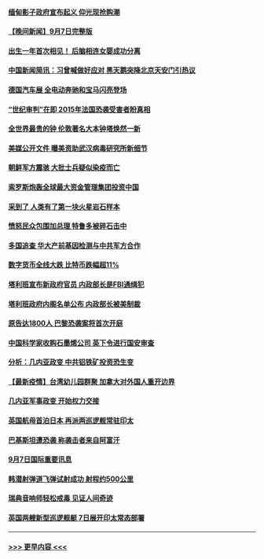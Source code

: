 #### [缅甸影子政府宣布起义 仰光现抢购潮](../pages/prog202/a103210512.md?t=09081301) 
#### [【晚间新闻】9月7日完整版](../pages/prog202/a103210668.md?t=09081301) 
#### [出生一年首次相见！ 后脑相连女婴成功分离](../pages/prog202/a103210138.md?t=09081301) 
#### [中国新闻简讯：习曾喊做好应对 黑天鹅突降北京天安门引热议](../pages/prog202/a103209423.md?t=09081301) 
#### [德国汽车展 全电动奔驰和宝马闪亮登场](../pages/prog202/a103210537.md?t=09081301) 
#### [“世纪审判”在即 2015年法国恐袭受害者盼真相](../pages/prog202/a103210533.md?t=09081301) 
#### [全世界最贵的钟 伦敦著名大本钟塔焕然一新](../pages/prog202/a103210516.md?t=09081301) 
#### [美媒公开文件 曝美资助武汉病毒研究所新细节](../pages/prog202/a103210139.md?t=09081301) 
#### [朝鲜军方震骇 大批士兵疑似染疫而亡](../pages/prog202/a103210076.md?t=09081301) 
#### [索罗斯炮轰全球最大资金管理集团投资中国](../pages/prog202/a103210500.md?t=09081301) 
#### [采到了 人类有了第一块火星岩石样本](../pages/prog202/a103210491.md?t=09081301) 
#### [愤怒民众包围加总理 特鲁多被碎石击中](../pages/prog202/a103210489.md?t=09081301) 
#### [多国追查 华大产前基因检测与中共军方合作](../pages/prog202/a103210481.md?t=09081301) 
#### [数字货币全线大跌 比特币跌幅超11%](../pages/prog202/a103210475.md?t=09081301) 
#### [塔利班宣布新政府官员 内政部长是FBI通缉犯](../pages/prog202/a103210451.md?t=09081301) 
#### [塔利班政府内阁名单公布 内政部长被美制裁](../pages/prog202/a103210341.md?t=09081301) 
#### [原告达1800人 巴黎恐袭案将首次开庭](../pages/prog202/a103210301.md?t=09081301) 
#### [中国科学家收购石墨烯公司 英下令进行国安审查](../pages/prog202/a103210232.md?t=09081301) 
#### [分析：几内亚政变 中共铝铁矿投资恐生变](../pages/prog202/a103210257.md?t=09081301) 
#### [【最新疫情】台湾幼儿园群聚 加拿大对外国人重开边界](../pages/prog202/a103210226.md?t=09081301) 
#### [几内亚军事政变 开始权力交接](../pages/prog202/a103210207.md?t=09081301) 
#### [英国航母首泊日本 再派两巡逻舰常驻印太](../pages/prog202/a103210176.md?t=09081301) 
#### [巴基斯坦遭恐袭 称袭击者来自阿富汗](../pages/prog202/a103210098.md?t=09081301) 
#### [9月7日国际重要讯息](../pages/prog202/a103209950.md?t=09081301) 
#### [韩潜射弹道飞弹试射成功 射程约500公里](../pages/prog202/a103209897.md?t=09081301) 
#### [瑞典音响师轻松戒毒 见证人间奇迹](../pages/prog202/a103209905.md?t=09081301) 
#### [英国两艘新型巡逻舰艇 7日展开印太常态部署](../pages/prog202/a103209823.md?t=09081301) 

----
#### [ >>> 更早内容 <<< ](../indexes/prog202-earlier.md)
